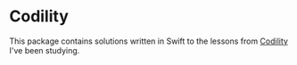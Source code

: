 # Codility

This package contains solutions written in Swift to the lessons from [Codility](codility.com) I've been studying.
